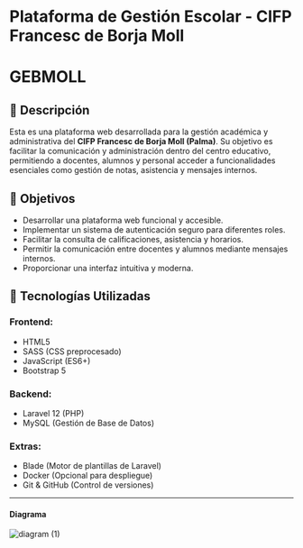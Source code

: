 # Plataforma de Gestión Escolar - CIFP Francesc de Borja Moll
# GEBMOLL
## 📌 Descripción
Esta es una plataforma web desarrollada para la gestión académica y administrativa del **CIFP Francesc de Borja Moll (Palma)**. Su objetivo es facilitar la comunicación y administración dentro del centro educativo, permitiendo a docentes, alumnos y personal acceder a funcionalidades esenciales como gestión de notas, asistencia y mensajes internos.
## 🎯 Objetivos
- Desarrollar una plataforma web funcional y accesible.
- Implementar un sistema de autenticación seguro para diferentes roles.
- Facilitar la consulta de calificaciones, asistencia y horarios.
- Permitir la comunicación entre docentes y alumnos mediante mensajes internos.
- Proporcionar una interfaz intuitiva y moderna.
## 🚀 Tecnologías Utilizadas
### **Frontend:**
- HTML5
- SASS (CSS preprocesado)
- JavaScript (ES6+)
- Bootstrap 5

### **Backend:**
- Laravel 12 (PHP)
- MySQL (Gestión de Base de Datos)

### **Extras:**
- Blade (Motor de plantillas de Laravel)
- Docker (Opcional para despliegue)
- Git & GitHub (Control de versiones)

---
#### Diagrama
![diagram (1)](https://github.com/user-attachments/assets/41aee671-e987-443f-8f32-b53894897469)
